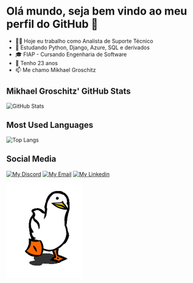 # Olá mundo, seja bem vindo ao meu perfil do GitHub 👋

- 👨‍💻 Hoje eu trabalho como Analista de Suporte Técnico
- 🌱 Estudando Python, Django, Azure, SQL e derivados
- 🎓 FIAP - Cursando Engenharia de Software
- 🧒 Tenho 23 anos
- 📫 Me chamo Mikhael Groschitz

## Mikhael Groschitz' GitHub Stats

![GitHub Stats](https://github-readme-stats.vercel.app/api?username=Mikhael-Groschitz&show_icons=true&theme=radical)

## Most Used Languages

![Top Langs](https://github-readme-stats.vercel.app/api/top-langs/?username=Mikhael-Groschitz&layout=compact&theme=radical)

## Social Media

<p align="left">
  <a href="https://discord.gg/your-invite" target="blank"><img align="center" src="https://cdn.jsdelivr.net/npm/simple-icons@3.0.1/icons/discord.svg" alt="My Discord" height="30" width="40" /></a>
  <a href="mailto:mikhael907@yahoo.com" target="blank"><img align="center" src="https://cdn.jsdelivr.net/npm/simple-icons@3.0.1/icons/yahoo.svg" alt="My Email" height="30" width="40" /></a>
  <a href="https://www.linkedin.com/in/mikhael-groschitz/" target="blank"><img align="center" src="https://cdn.jsdelivr.net/npm/simple-icons@3.0.1/icons/linkedin.svg" alt="My Linkedin" height="30" width="40" /></a>
</p>



![Duck animation](https://github.com/Mikhael-Groschitz/Mikhael-Groschitz/blob/1d621d1d54e42d91307265b4c55b8d667e7c9cf7/blob/duck-gif.gif)
